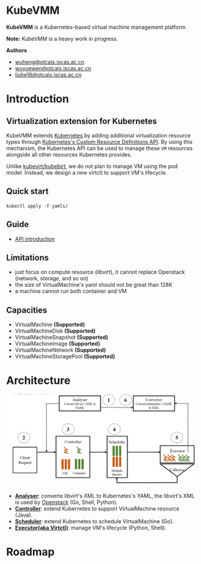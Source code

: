 # KubeVMM


**KubeVMM** is a Kubernetes-based virtual machine management platform.

**Note:** KubeVMM is a heavy work in progress.

**Authors**
- wuheng@otcaix.iscas.ac.cn
- wuyuewen@otcaix.iscas.ac.cn
- liuhe18@otcaix.iscas.ac.cn

# Introduction

## Virtualization extension for Kubernetes

KubeVMM extends [Kubernetes](https://kubernetes.io/) by adding
additional virtualization resource types through
[Kubernetes's Custom Resource Definitions API](https://kubernetes.io/docs/tasks/access-kubernetes-api/custom-resources/custom-resource-definitions/).
By using this mechanism, the Kubernetes API can be used to manage these `VM`
resources alongside all other resources Kubernetes provides.

Unlike [kubevirt/kubebirt](https://github.com/kubevirt/kubevirt), we do not
plan to manage VM using the pod model. Instead, we design a new virtctl to
support VM's lifecycle.

## Quick start

```
kubectl apply -f yamls/
```

## Guide

- [API introduction](docs/API.md)


## Limitations

- just focus on compute resource (libvirt), it cannot replace Openstack (network, storage, and so on)
- the size of VirtualMachine's yaml should not be great than 128K
- a machine cannot run both container and VM

## Capacities

- VirtualMachine **(Supported)**
- VirtualMachineDisk **(Supported)**
- VirtualMachineSnapshot **(Supported)**
- VirtualMachineImage **(Supported)**
- VirtualMachineNetwork **(Supported)**
- VirtualMachineStoragePool **(Supported)**

# Architecture

![avatar](docs/images/arch.png)

- **[Analyser](analyser)**: converte libvirt's XML to Kubernetes's YAML, the libvirt's XML is used by [Openstack](https://www.openstack.org/) (Go, Shell, Python). 
- **[Controller](controller)**: extend Kubernetes to support VirtualMachine resource (Java).
- **[Scheduler](https://github.com/kubesys/kubeext-scheduler)**:  extend Kubernetes to schedule VirtualMachine (Go).
- **[Executor(aka Virtctl)](executor)**:  manage VM's lifecycle (Python, Shell).

# Roadmap

